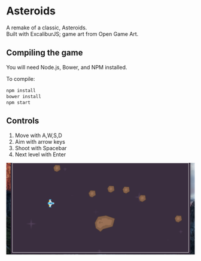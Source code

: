 # Asteroids

A remake of a classic, Asteroids. <br />
Built with ExcaliburJS; game art from Open Game Art.

## Compiling the game

You will need Node.js, Bower, and NPM installed.

To compile:

    npm install
    bower install
    npm start

## Controls

1. Move with A,W,S,D
1. Aim with arrow keys
1. Shoot with Spacebar
1. Next level with Enter

![alt tag](https://github.com/pinkston4/Asteroids_excaliburJS/blob/master/resources/asteroids.png)

